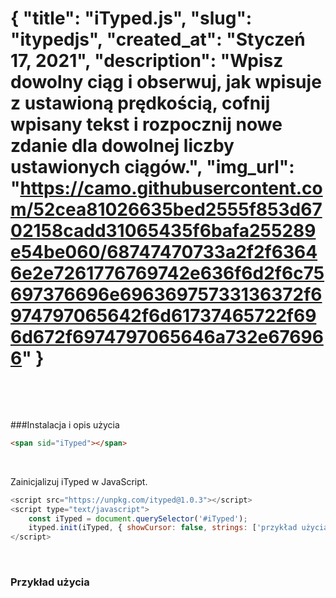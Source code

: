 {
"title": "iTyped.js",
"slug": "itypedjs",
"created_at": "Styczeń 17, 2021",
"description": "Wpisz dowolny ciąg i obserwuj, jak wpisuje z ustawioną prędkością, cofnij wpisany tekst i rozpocznij nowe zdanie dla dowolnej liczby ustawionych ciągów.",
"img_url": "https://camo.githubusercontent.com/52cea81026635bed2555f853d6702158cadd31065435f6bafa255289e54be060/68747470733a2f2f63646e2e7261776769742e636f6d2f6c75697376696e69636975733136372f6974797065642f6d61737465722f696d672f6974797065646a732e676966"
}
===
&nbsp;

&nbsp;

###Instalacja i opis użycia

```html
<span sid="iTyped"></span>
```
&nbsp;

Zainicjalizuj iTyped w JavaScript.

```javascript
<script src="https://unpkg.com/ityped@1.0.3"></script>
<script type="text/javascript">
	const iTyped = document.querySelector('#iTyped');
	ityped.init(iTyped, { showCursor: false, strings: ['przykład użycia', 'Lorem ipsum dolor sit amet, consectetur adipiscing elit.' ] });
</script>
```

&nbsp;

### Przykład użycia

<div style="height:20px">
	<span style="font-size: 20px" id="ityped"></span>
</div>

